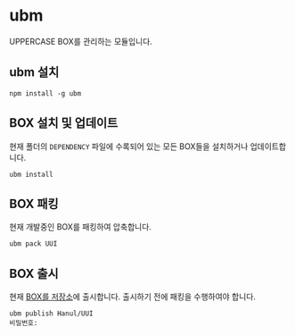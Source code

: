 # ubm
UPPERCASE BOX를 관리하는 모듈입니다.

## ubm 설치
```
npm install -g ubm
```

## BOX 설치 및 업데이트
현재 폴더의 `DEPENDENCY` 파일에 수록되어 있는 모든 BOX들을 설치하거나 업데이트합니다.
```
ubm install
```

## BOX 패킹
현재 개발중인 BOX를 패킹하여 압축합니다.
```
ubm pack UUI
```

## BOX 출시
현재 [BOX를 저장소](http://box.uppercase.io)에 출시합니다. 출시하기 전에 패킹을 수행하여야 합니다.
```
ubm publish Hanul/UUI
비밀번호: 
```